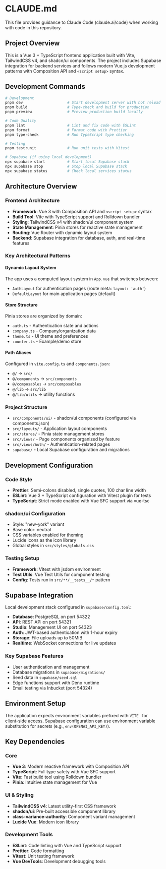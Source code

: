 # CLAUDE.md

This file provides guidance to Claude Code (claude.ai/code) when working with code in this repository.

## Project Overview

This is a Vue 3 + TypeScript frontend application built with Vite, TailwindCSS v4, and shadcn/ui components. The project includes Supabase integration for backend services and follows modern Vue.js development patterns with Composition API and `<script setup>` syntax.

## Development Commands

```bash
# Development
pnpm dev                    # Start development server with hot reload
pnpm build                  # Type-check and build for production
pnpm preview                # Preview production build locally

# Code Quality
pnpm lint                   # Lint and fix code with ESLint
pnpm format                 # Format code with Prettier
pnpm type-check             # Run TypeScript type checking

# Testing
pnpm test:unit              # Run unit tests with Vitest

# Supabase (if using local development)
npx supabase start          # Start local Supabase stack
npx supabase stop           # Stop local Supabase stack
npx supabase status         # Check local services status
```

## Architecture Overview

### Frontend Architecture
- **Framework**: Vue 3 with Composition API and `<script setup>` syntax
- **Build Tool**: Vite with TypeScript support and Rolldown bundler
- **Styling**: TailwindCSS v4 with shadcn/ui component system
- **State Management**: Pinia stores for reactive state management
- **Routing**: Vue Router with dynamic layout system
- **Backend**: Supabase integration for database, auth, and real-time features

### Key Architectural Patterns

#### Dynamic Layout System
The app uses a computed layout system in `App.vue` that switches between:
- `AuthLayout` for authentication pages (route meta: `layout: 'auth'`)
- `DefaultLayout` for main application pages (default)

#### Store Structure
Pinia stores are organized by domain:
- `auth.ts` - Authentication state and actions
- `company.ts` - Company/organization data
- `theme.ts` - UI theme and preferences
- `counter.ts` - Example/demo store

#### Path Aliases
Configured in `vite.config.ts` and `components.json`:
- `@/` → `src/`
- `@/components` → `src/components`
- `@/composables` → `src/composables`
- `@/lib` → `src/lib`
- `@/lib/utils` → utility functions

### Project Structure
- `src/components/ui/` - shadcn/ui components (configured via components.json)
- `src/layouts/` - Application layout components
- `src/stores/` - Pinia state management stores  
- `src/views/` - Page components organized by feature
- `src/views/Auth/` - Authentication-related pages
- `supabase/` - Local Supabase configuration and migrations

## Development Configuration

### Code Style
- **Prettier**: Semi-colons disabled, single quotes, 100 char line width
- **ESLint**: Vue 3 + TypeScript configuration with Vitest plugin for tests
- **TypeScript**: Strict mode enabled with Vue SFC support via vue-tsc

### shadcn/ui Configuration
- Style: "new-york" variant
- Base color: neutral
- CSS variables enabled for theming
- Lucide icons as the icon library
- Global styles in `src/styles/globals.css`

### Testing Setup
- **Framework**: Vitest with jsdom environment
- **Test Utils**: Vue Test Utils for component testing
- **Config**: Tests run in `src/**/__tests__/*` pattern

## Supabase Integration

Local development stack configured in `supabase/config.toml`:
- **Database**: PostgreSQL on port 54322
- **API**: REST API on port 54321  
- **Studio**: Management UI on port 54323
- **Auth**: JWT-based authentication with 1-hour expiry
- **Storage**: File uploads up to 50MiB
- **Realtime**: WebSocket connections for live updates

### Key Supabase Features
- User authentication and management
- Database migrations in `supabase/migrations/`
- Seed data in `supabase/seed.sql`
- Edge functions support with Deno runtime
- Email testing via Inbucket (port 54324)

## Environment Setup

The application expects environment variables prefixed with `VITE_` for client-side access. Supabase configuration can use environment variable substitution for secrets (e.g., `env(OPENAI_API_KEY)`).

## Key Dependencies

### Core
- **Vue 3**: Modern reactive framework with Composition API
- **TypeScript**: Full type safety with Vue SFC support
- **Vite**: Fast build tool using Rolldown bundler
- **Pinia**: Intuitive state management for Vue

### UI & Styling  
- **TailwindCSS v4**: Latest utility-first CSS framework
- **shadcn/ui**: Pre-built accessible component library
- **class-variance-authority**: Component variant management
- **Lucide Vue**: Modern icon library

### Development Tools
- **ESLint**: Code linting with Vue and TypeScript support
- **Prettier**: Code formatting
- **Vitest**: Unit testing framework
- **Vue DevTools**: Development debugging tools